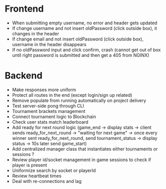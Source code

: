 # Frontend
- When submitting empty username, no error and header gets updated
- If change username and not insert oldPassword (click outside box), it changes in the header
- If change email and not insert oldPassword (click outside box), username in the header disappears
- If no oldPassword input and click confirm, crash (cannot get out of box until right password is submitted and then get a 405 from NGINX)

# Backend
- Make responses more uniform
- Protect all routes in the end (except login/sign up related)
- Remove populate from running automatically on project delivery
- Test server-side pong through CLI
- Tournament brackets management
- Connect tournament logic to Blockchain
- Check user stats match leaderboard
- Add ready for next round logic (game_end -> display stats -> client sends ready_for_next_round -> "waiting for next game" -> once every winner sent ready_for_next_round, send tournament_status -> display status -> 10s later send game_start)
- Add centralized manager class that instantiates either tournaments or sessions ?
- Review player id/socket management in game sessions to check if player is present
- Uniformize search by socket or playerId
- Review heartbeat times
- Deal with re-connections and lag 